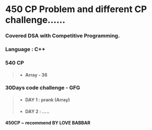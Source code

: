 # 450 CP Problem and different CP challenge......

### Covered DSA with Competitive Programming.

### Language : C++

### 540 CP 
> * ####  Array - 36

### 30Days code challenge - GFG
> * #### DAY 1 : prank (Array)
> * #### DAY 2 : .....

#### 450CP ~ recommend BY LOVE BABBAR

